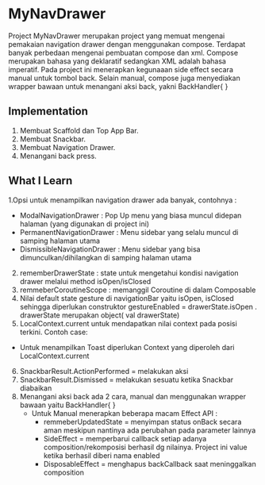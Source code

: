 # MyNavDrawer
Project MyNavDrawer merupakan project yang memuat mengenai pemakaian navigation drawer dengan menggunakan compose. Terdapat banyak perbedaan mengenai pembuatan compose dan xml. Compose merupakan bahasa yang deklaratif sedangkan XML adalah bahasa imperatif. Pada project ini menerapkan kegunaaan side effect secara manual untuk tombol back. Selain manual, compose juga menyediakan wrapper bawaan untuk menangani aksi back, yakni BackHandler{ }

## Implementation
1. Membuat Scaffold dan Top App Bar.
2. Membuat Snackbar.
3. Membuat Navigation Drawer.
4. Menangani back press.

## What I Learn
1.Opsi untuk menampilkan navigation drawer ada banyak, contohnya :
 * ModalNavigationDrawer : Pop Up menu yang biasa muncul didepan halaman (yang digunakan di project ini)
 * PermanentNavigationDrawer : Menu sidebar yang selalu muncul di samping halaman utama
 * DismissibleNavigationDrawer : Menu sidebar yang bisa dimunculkan/dihilangkan di samping halaman utama
2. rememberDrawerState : state untuk mengetahui kondisi navigation drawer melalui method isOpen/isClosed
3. remmeberCoroutineScope : memanggil Coroutine di dalam Composable
4. Nilai default state gesture di navigationBar yaitu isOpen, isClosed sehingga diperlukan construktor gestureEnabled = drawerState.isOpen . drawerState merupakan object( val drawerState)
5. LocalContext.current untuk mendapatkan nilai context pada posisi terkini. Contoh case:
 * Untuk menampilkan Toast diperlukan Context yang diperoleh dari LocalContext.current
6. SnackbarResult.ActionPerformed = melakukan aksi
7. SnackbarResult.Dismissed = melakukan sesuatu ketika Snackbar diabaikan
8. Menangani aksi back ada 2 cara, manual dan menggunakan wrapper bawaan yaitu BackHandler{ }
   * Untuk Manual menerapkan beberapa macam Effect API :
      * remmeberUpdatedState = menyimpan status onBack secara aman meskipun nantinya ada perubahan pada parameter lainnya
      * SideEffect = memperbarui callback setiap adanya composition/rekomposisi berhasil dg nilainya. Project ini value ketika berhasil diberi nama enabled
      * DisposableEffect = menghapus backCallback saat meninggalkan composition     
